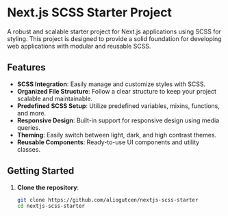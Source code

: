 # Next.js SCSS Starter Project

A robust and scalable starter project for Next.js applications using SCSS for styling. This project is designed to provide a solid foundation for developing web applications with modular and reusable SCSS.

## Features

- **SCSS Integration**: Easily manage and customize styles with SCSS.
- **Organized File Structure**: Follow a clear structure to keep your project scalable and maintainable.
- **Predefined SCSS Setup**: Utilize predefined variables, mixins, functions, and more.
- **Responsive Design**: Built-in support for responsive design using media queries.
- **Theming**: Easily switch between light, dark, and high contrast themes.
- **Reusable Components**: Ready-to-use UI components and utility classes.

## Getting Started

1. **Clone the repository**:
   ```bash
   git clone https://github.com/aliogutcen/nextjs-scss-starter
   cd nextjs-scss-starter
